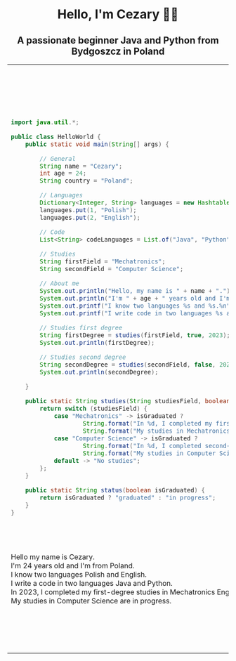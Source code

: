 <h1 align="center">Hello, I'm Cezary 👋👋</h1>
<h2 align="center">A passionate beginner Java and Python from Bydgoszcz in Poland</h2>

<table>
<tr>
<td>
	
```java
import java.util.*;

public class HelloWorld {
    public static void main(String[] args) {

        // General
        String name = "Cezary";
        int age = 24;
        String country = "Poland";

        // Languages
        Dictionary<Integer, String> languages = new Hashtable<>();
        languages.put(1, "Polish");
        languages.put(2, "English");

        // Code
        List<String> codeLanguages = List.of("Java", "Python");

        // Studies
        String firstField = "Mechatronics";
        String secondField = "Computer Science";

        // About me
        System.out.println("Hello, my name is " + name + ".");
        System.out.println("I'm " + age + " years old and I'm from " + country + ".");
        System.out.printf("I know two languages %s and %s.%n", languages.get(1), languages.get(2));
        System.out.printf("I write code in two languages %s and %s.%n", codeLanguages.get(0), codeLanguages.get(1));

        // Studies first degree
        String firstDegree = studies(firstField, true, 2023);
        System.out.println(firstDegree);

        // Studies second degree
        String secondDegree = studies(secondField, false, 2024);
        System.out.println(secondDegree);

    }

    public static String studies(String studiesField, boolean isGraduated, int graduationYear) {
        return switch (studiesField) {
            case "Mechatronics" -> isGraduated ?
                    String.format("In %d, I completed my first-degree studies in Mechatronics Engineering with a specialization in controller programming.", graduationYear) :
                    String.format("My studies in Mechatronics are %s.", status(isGraduated));
            case "Computer Science" -> isGraduated ?
                    String.format("In %d, I completed second-degree studies with a master's degree in computer science, specializing in information processing systems.", graduationYear) :
                    String.format("My studies in Computer Science are %s.", status(isGraduated));
            default -> "No studies";
        };
    }

    public static String status(boolean isGraduated) {
        return isGraduated ? "graduated" : "in progress";
    }
}

```
<h2 align="center">Output</h2>
Hello my name is Cezary.<br>
I'm 24 years old and I'm from Poland.<br>
I know two languages Polish and English.<br>
I write a code in two languages Java and Python.<br>
In 2023, I completed my first-degree studies in Mechatronics Engineering with a specialization in controller programming.<br>
My studies in Computer Science are in progress.

</td>
<td>

<h2 align="center">📋 Languages

![Java](https://img.shields.io/badge/java-%23ED8B00.svg?style=for-the-badge&logo=openjdk&logoColor=white)
![Python](https://img.shields.io/badge/python-3670A0?style=for-the-badge&logo=python&logoColor=ffdd54)</h2>

<h2 align="center">💻 IDEs/Editors

![Visual Studio Code](https://img.shields.io/badge/Visual%20Studio%20Code-0078d7.svg?style=for-the-badge&logo=visual-studio-code&logoColor=white)
![IntelliJ IDEA](https://img.shields.io/badge/IntelliJIDEA-000000.svg?style=for-the-badge&logo=intellij-idea&logoColor=white)
![Android Studio](https://img.shields.io/badge/Android%20Studio-3DDC84.svg?style=for-the-badge&logo=android-studio&logoColor=white)</h2>

<h2 align="center">🧑‍💻 Forums

![Stack Overflow](https://img.shields.io/badge/-Stackoverflow-FE7A16?style=for-the-badge&logo=stack-overflow&logoColor=white)
![Reddit](https://img.shields.io/badge/Reddit-%23FF4500.svg?style=for-the-badge&logo=Reddit&logoColor=white)</h2>

<h2 align="center">🎛️ Operating System
    
![Windows 11](https://img.shields.io/badge/Windows%2011-%230079d5.svg?style=for-the-badge&logo=Windows%2011&logoColor=white)
![macOS](https://img.shields.io/badge/mac%20os-000000?style=for-the-badge&logo=macos&logoColor=F0F0F0)
![iOS](https://img.shields.io/badge/iOS-000000?style=for-the-badge&logo=ios&logoColor=white)
![Android](https://img.shields.io/badge/Android-3DDC84?style=for-the-badge&logo=android&logoColor=white)</h2>

<h2 align="center">🏢 Office

![Microsoft Office](https://img.shields.io/badge/Microsoft_Office-D83B01?style=for-the-badge&logo=microsoft-office&logoColor=white)
![Microsoft Excel](https://img.shields.io/badge/Microsoft_Excel-217346?style=for-the-badge&logo=microsoft-excel&logoColor=white)
![Microsoft PowerPoint](https://img.shields.io/badge/Microsoft_PowerPoint-B7472A?style=for-the-badge&logo=microsoft-powerpoint&logoColor=white)
![Microsoft Word](https://img.shields.io/badge/Microsoft_Word-2B579A?style=for-the-badge&logo=microsoft-word&logoColor=white)</h2>	
</td>
</tr>
</table>

<!--
**Roquv13/Roquv13** is a ✨ _special_ ✨ repository because its `README.md` (this file) appears on your GitHub profile.

Here are some ideas to get you started:

- 🔭 I’m currently working on ...
- 🌱 I’m currently learning ...
- 👯 I’m looking to collaborate on ...
- 🤔 I’m looking for help with ...
- 💬 Ask me about ...
- 📫 How to reach me: ...
- 😄 Pronouns: ...
- ⚡ Fun fact: ...
-->
